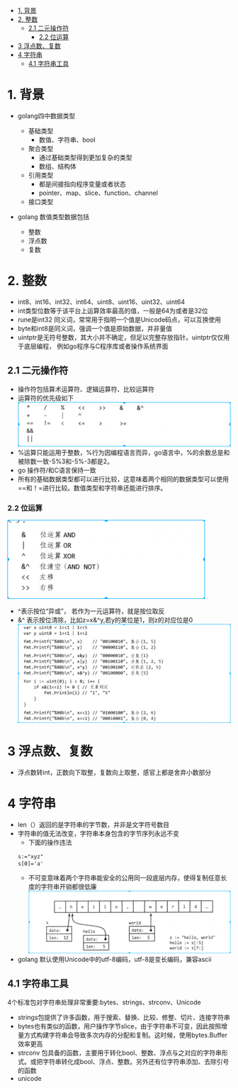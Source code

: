 <!-- TOC -->

- [1. 背景](#1-背景)
- [2. 整数](#2-整数)
    - [2.1 二元操作符](#21-二元操作符)
        - [2.2 位运算](#22-位运算)
- [3 浮点数、复数](#3-浮点数复数)
- [4 字符串](#4-字符串)
    - [4.1 字符串工具](#41-字符串工具)

<!-- /TOC -->

# 1. 背景
* golang四中数据类型
    * 基础类型
        * 数值、字符串、bool
    * 聚合类型
        * 通过基础类型得到更加复杂的类型
        * 数组、结构体
    * 引用类型
        * 都是间接指向程序变量或者状态
        * pointer、map、slice、function、channel
    * 接口类型

* golang 数值类型数据包括
    * 整数
    * 浮点数
    * 复数

# 2. 整数
* int8、int16、int32、int64、uint8、uint16、uint32、uint64
* int类型位数等于该平台上运算效率最高的值，一般是64为或者是32位
* rune是int32 同义词，常常用于指明一个值是Unicode码点，可以互换使用
* byte和int8是同义词，强调一个值是原始数据，并非量值
* uintptr是无符号整数，其大小并不确定，但足以完整存放指针。uintptr仅仅用于底层编程，    例如go程序与C程序库或者操作系统界面

## 2.1 二元操作符
* 操作符包括算术运算符、逻辑运算符、比较运算符
* 运算符的优先级如下
    ![2019-11-11-09-58-44.png](./images/2019-11-11-09-58-44.png)
* %运算只能运用于整数，%行为因编程语言而异，go语言中，%的余数总是和被除数一致-5%3和-5%-3都是2。
* go 操作符/和C语言保持一致
* 所有的基础数据类型都可以进行比较，这意味着两个相同的数据类型可以使用==和！=进行比较。数值类型和字符串还能进行排序。

### 2.2 位运算
![2019-11-11-10-12-59.png](./images/2019-11-11-10-12-59.png)
* ^表示按位“异或”， 若作为一元运算符，就是按位取反
* &^ 表示按位清除，比如z=x&^y,若y的某位是1，则z的对应位是0
![2019-11-11-11-54-16.png](./images/2019-11-11-11-54-16.png)

# 3 浮点数、复数
* 浮点数转int，正数向下取整，复数向上取整，感官上都是舍弃小数部分

# 4 字符串
* len（）返回的是字符串的字节数，并非是文字符号数目
* 字符串的值无法改变，字符串本身包含的字节序列永远不变
    * 下面的操作违法
    ```
    s:="xyz"
    s[0]='a'
    ```
    * 不可变意味着两个字符串能安全的公用同一段底层内存，使得复制任意长度的字符串开销都很低廉
![2019-11-12-09-48-18.png](./images/2019-11-12-09-48-18.png)
* golang 默认使用Unicode中的utf-8编码，utf-8是变长编码，兼容ascii

## 4.1 字符串工具
4个标准包对字符串处理非常重要:bytes、strings、strconv、Unicode

* strings包提供了许多函数，用于搜索、替换、比较、修整、切片、连接字符串
* bytes也有类似的函数，用户操作字节slice，由于字符串不可变，因此按照增量方式构建字符串会导致多次内存的分配和复制。这时候，使用bytes.Buffer效率更高
* strconv 包具备的函数，主要用于转化bool、整数、浮点与之对应的字符串形式。或把字符串转化成bool、浮点、整数。另外还有位字符串添加、去除引号的函数
* unicode 
